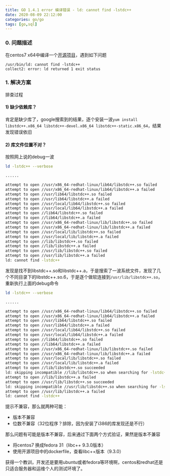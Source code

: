 ```yaml
---
title: GO 1.4.1 error 编译错误 - ld: cannot find -lstdc++
date: 2020-08-09 22:12:00
categories: go/go
tags: [go,sql]
---
```


### 0. 问题描述
在centos7 x64中编译一个[开源项目](https://github.com/gobitfly/eth2-beaconchain-explorer)，遇到如下问题
```
/usr/bin/ld: cannot find -lstdc++
collect2: error: ld returned 1 exit status
```

### 1. 解决方案
排查过程
#### 1) 缺少依赖库？
肯定是缺少库了，google搜索到的结果，逐个安装一波`yum install libstdc++.x86_64 libstdc++-devel.x86_64 libstdc++-static.x86_64`，结果发现错误依旧

#### 2) 库文件位置不对？
按照网上说的debug一波
``` bash
ld -lstdc++ --verbose

......

attempt to open //usr/x86_64-redhat-linux/lib64/libstdc++.so failed
attempt to open //usr/x86_64-redhat-linux/lib64/libstdc++.a failed
attempt to open //usr/lib64/libstdc++.so failed
attempt to open //usr/lib64/libstdc++.a failed
attempt to open //usr/local/lib64/libstdc++.so failed
attempt to open //usr/local/lib64/libstdc++.a failed
attempt to open //lib64/libstdc++.so failed
attempt to open //lib64/libstdc++.a failed
attempt to open //usr/x86_64-redhat-linux/lib/libstdc++.so failed
attempt to open //usr/x86_64-redhat-linux/lib/libstdc++.a failed
attempt to open //usr/local/lib/libstdc++.so failed
attempt to open //usr/local/lib/libstdc++.a failed
attempt to open //lib/libstdc++.so failed
attempt to open //lib/libstdc++.a failed
attempt to open //usr/lib/libstdc++.so failed
attempt to open //usr/lib/libstdc++.a failed
ld: cannot find -lstdc++
```
发现是找不到libstdc++.so和libstdc++.a，于是搜索了一波系统文件，发现了几个不同目录下的libstdc++.so.6，于是逐个做软连接到`/usr/lib/libstdc++.so`，重新执行上面的debug命令
``` bash
ld -lstdc++ --verbose

......

attempt to open //usr/x86_64-redhat-linux/lib64/libstdc++.so failed
attempt to open //usr/x86_64-redhat-linux/lib64/libstdc++.a failed
attempt to open //usr/lib64/libstdc++.so failed
attempt to open //usr/lib64/libstdc++.a failed
attempt to open //usr/local/lib64/libstdc++.so failed
attempt to open //usr/local/lib64/libstdc++.a failed
attempt to open //lib64/libstdc++.so failed
attempt to open //lib64/libstdc++.a failed
attempt to open //usr/x86_64-redhat-linux/lib/libstdc++.so failed
attempt to open //usr/x86_64-redhat-linux/lib/libstdc++.a failed
attempt to open //usr/local/lib/libstdc++.so failed
attempt to open //usr/local/lib/libstdc++.a failed
attempt to open //lib/libstdc++.so succeeded
ld: skipping incompatible //lib/libstdc++.so when searching for -lstdc++
attempt to open //lib/libstdc++.a failed
attempt to open //usr/lib/libstdc++.so succeeded
ld: skipping incompatible //usr/lib/libstdc++.so when searching for -lstdc++
attempt to open //usr/lib/libstdc++.a failed
ld: cannot find -lstdc++
```
提示不兼容，那么就两种可能：
- 版本不兼容
- 位数不兼容（32位程序？排除，因为安装了i386的库发现还是不行）

那么问题有可能是版本不兼容，后来通过下面两个方式验证，果然是版本不兼容
- 将centos7 换成fedora 31（libc++ 9.3.0版本）
- 使用开源项目中的dockerfile，查看libc++版本（9.3.0）

获得一个教训，开发还是要用ubuntu或者fedora等环境啊，centos和redhat还是只适合服务器和运维个人的测试环境了。
